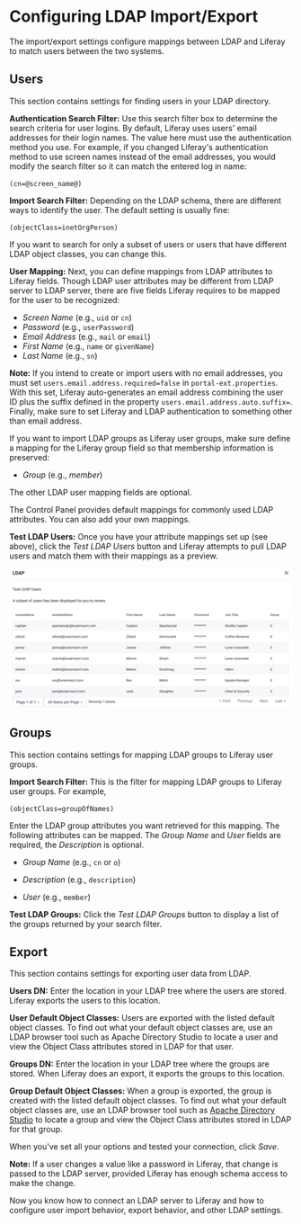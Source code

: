 # Configuring LDAP Import/Export

The import/export settings configure mappings between LDAP and Liferay to match users between the two systems.

## Users

This section contains settings for finding users in your LDAP directory.

**Authentication Search Filter:** Use this search filter box to determine the search criteria for user logins. By default, Liferay uses users' email addresses for their login names. The value here must use the authentication method you use. For example, if you changed Liferay's authentication method to use screen names instead of the email addresses, you would modify the search filter so it can match the entered log in name:

    (cn=@screen_name@)

**Import Search Filter:** Depending on the LDAP schema, there are different ways to identify the user. The default setting is usually fine:

    (objectClass=inetOrgPerson)

If you want to search for only a subset of users or users that have different LDAP object classes, you can change this.

**User Mapping:** Next, you can define mappings from LDAP attributes to Liferay fields. Though LDAP user attributes may be different from LDAP server to LDAP server, there are five fields Liferay requires to be mapped for the user to be recognized:

-   *Screen Name* (e.g., `uid` or `cn`)
-   *Password* (e.g., `userPassword`)
-   *Email Address* (e.g., `mail` or `email`)
-   *First Name* (e.g., `name` or `givenName`)
-   *Last Name* (e.g., `sn`)

**Note:** If you intend to create or import users with no email addresses, you must set `users.email.address.required=false` in `portal-ext.properties`. With this set, Liferay auto-generates an email address combining the user ID plus the suffix defined in the property `users.email.address.auto.suffix=`. Finally, make sure to set Liferay and LDAP authentication to something other than email address.

If you want to import LDAP groups as Liferay user groups, make sure define a mapping for the Liferay group field so that membership information is preserved:

  -   *Group* (e.g., *member*)

The other LDAP user mapping fields are optional.

The Control Panel provides default mappings for commonly used LDAP attributes. You can also add your own mappings.

**Test LDAP Users:** Once you have your attribute mappings set up (see above), click the *Test LDAP Users* button and Liferay attempts to pull LDAP users and match them with their mappings as a preview.

![Figure 1: You should see a list of users when you click the *Test LDAP Users* button.](./images/testing-ldap-users.png)

## Groups

This section contains settings for mapping LDAP groups to Liferay user groups.

**Import Search Filter:** This is the filter for mapping LDAP groups to Liferay user groups. For example, 

    (objectClass=groupOfNames)

Enter the LDAP group attributes you want retrieved for this mapping. The following attributes can be mapped. The *Group Name* and *User* fields are required, the *Description* is optional.

  - *Group Name* (e.g., `cn` or `o`)

  - *Description* (e.g., `description`)

  - *User* (e.g., `member`)

**Test LDAP Groups:** Click the *Test LDAP Groups* button to display a list of the groups returned by your search filter.

## Export

This section contains settings for exporting user data from LDAP.

**Users DN:** Enter the location in your LDAP tree where the users are stored. Liferay exports the users to this location.

**User Default Object Classes:** Users are exported with the listed default object classes. To find out what your default object classes are, use an LDAP browser tool such as Apache Directory Studio to locate a user and view the Object Class attributes stored in LDAP for that user.

**Groups DN:** Enter the location in your LDAP tree where the groups are stored. When Liferay does an export, it exports the groups to this location.

**Group Default Object Classes:** When a group is exported, the group is created with the listed default object classes. To find out what your default object classes are, use an LDAP browser tool such as [Apache Directory Studio](https://directory.apache.org/studio) to locate a group and view the Object Class attributes stored in LDAP for that group.

When you've set all your options and tested your connection, click *Save*. 

**Note:** If a user changes a value like a password in Liferay, that change is passed to the LDAP server, provided Liferay has enough schema access to make the change.

Now you know how to connect an LDAP server to Liferay and how to configure user import behavior, export behavior, and other LDAP settings.
